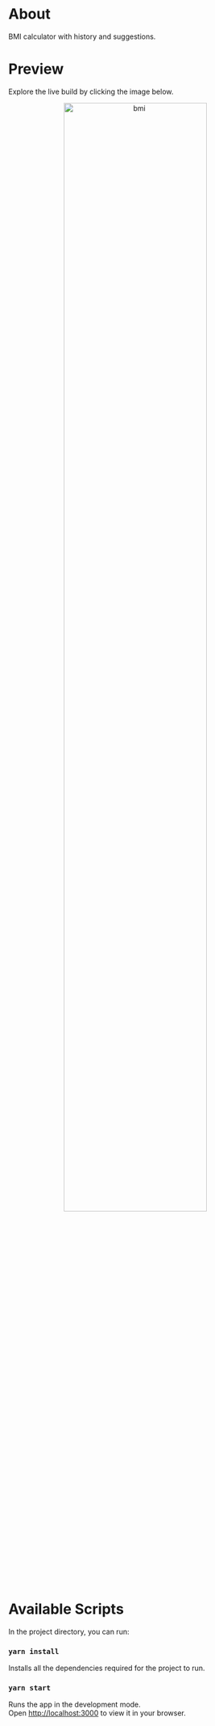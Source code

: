 # About

BMI calculator with history and suggestions.

# Preview

Explore the live build by clicking the image below.

<div align="center">
  <a href="https://kaylaa0.github.io/patika/front-end-web/3-advanced/projects/project-1/build/">
    <img src="https://github-production-user-asset-6210df.s3.amazonaws.com/107824429/269398821-50a607e6-7805-439e-881a-2ef2e24fae6a.jpg" alt="bmi" width="75%">
  </a>
</div>

# Available Scripts

In the project directory, you can run:

### `yarn install`

Installs all the dependencies required for the project to run.

### `yarn start`

Runs the app in the development mode.\
Open [http://localhost:3000](http://localhost:3000) to view it in your browser.

